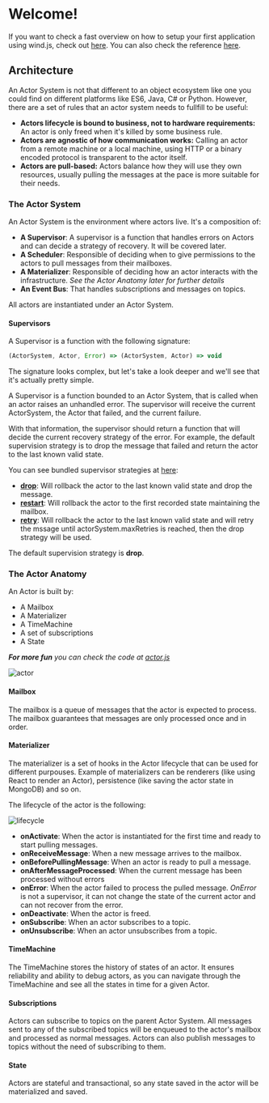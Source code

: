 Welcome!
=======

If you want to check a fast overview on how to setup your first application using wind.js, check out [here](/README.md).
You can also check the reference [here](reference.md).

Architecture
--------------------------

An Actor System is not that different to an object ecosystem like one you could find on different platforms like ES6, Java, C# or Python. However, there are a set of rules that an actor system needs to fullfill to be useful:

* **Actors lifecycle is bound to business, not to hardware requirements:** An actor is only freed when it's killed by some business rule.
* **Actors are agnostic of how communication works:** Calling an actor from a remote machine or a local machine, using HTTP or a binary encoded protocol is transparent to the actor itself.
* **Actors are pull-based:** Actors balance how they will use they own resources, usually pulling the messages at the pace is more suitable for their needs.

### The Actor System

An Actor System is the environment where actors live. It's a composition of:

* **A Supervisor**: A supervisor is a function that handles errors on Actors and can decide a strategy of recovery. It will be covered later.
* **A Scheduler**: Responsible of deciding when to give permissions to the actors to pull messages from their mailboxes.
* **A Materializer**: Responsible of deciding how an actor interacts with the infrastructure. _See the Actor Anatomy later for further details_
* **An Event Bus**: That handles subscriptions and messages on topics.

All actors are instantiated under an Actor System.

#### Supervisors

A Supervisor is a function with the following signature:

```js
(ActorSystem, Actor, Error) => (ActorSystem, Actor) => void
```

The signature looks complex, but let's take a look deeper and we'll see that it's actually pretty simple.

A Supervisor is a function bounded to an Actor System, that is called when an actor raises an unhandled error. The supervisor will receive the current ActorSystem, the Actor that failed, and the current failure.

With that information, the supervisor should return a function that will decide the current recovery strategy of the error. For example, the default supervision strategy is to drop the message that failed and return the actor to the last known valid state.

You can see bundled supervisor strategies at [here](/lib/domain/actor/supervisor/):

* **[drop](/lib/domain/actor/supervisor/drop.js)**: Will rollback the actor to the last known valid state and drop the message.
* **[restart](/lib/domain/actor/supervisor/restart.js)**: Will rollback the actor to the first recorded state maintaining the mailbox.
* **[retry](/lib/domain/actor/supervisor/retry.js)**: Will rollback the actor to the last known valid state and will retry the mssage until actorSystem.maxRetries is reached, then the drop strategy will be used.

The default supervision strategy is **drop**.

### The Actor Anatomy

An Actor is built by:

* A Mailbox
* A Materializer
* A TimeMachine
* A set of subscriptions
* A State

_**For more fun** you can check the code at [actor.js](/lib/domain/actor/actor.js)_

![actor](https://user-images.githubusercontent.com/1822138/39409821-faed94f0-4bed-11e8-8c05-3741d7fbb322.png)

#### Mailbox

The mailbox is a queue of messages that the actor is expected to process. The mailbox guarantees that messages
are only processed once and in order.

#### Materializer

The materializer is a set of hooks in the Actor lifecycle that can be used for different purpouses. Example of
materializers can be renderers (like using React to render an Actor), persistence (like saving the actor state in MongoDB)
and so on.

The lifecycle of the actor is the following:

![lifecycle](https://user-images.githubusercontent.com/1822138/39409919-1d49c2b6-4bef-11e8-8016-78650cd9d326.png)

* **onActivate**: When the actor is instantiated for the first time and ready to start pulling messages.
* **onReceiveMessage**: When a new message arrives to the mailbox.
* **onBeforePullingMessage**: When an actor is ready to pull a message.
* **onAfterMessageProcessed**: When the current message has been processed without errors
* **onError**: When the actor failed to process the pulled message. _OnError_ is not a supervisor, it can not change the state of the current actor and can not recover from the error.
* **onDeactivate**: When the actor is freed.
* **onSubscribe**: When an actor subscribes to a topic.
* **onUnsubscribe**: When an actor unsubscribes from a topic.

#### TimeMachine

The TimeMachine stores the history of states of an actor. It ensures reliability and ability to debug actors, as you can
navigate through the TimeMachine and see all the states in time for a given Actor.

#### Subscriptions

Actors can subscribe to topics on the parent Actor System. All messages sent to any of the subscribed topics will be enqueued to the actor's mailbox and processed as normal messages. 
Actors can also publish messages to topics without the need of subscribing to them.

#### State

Actors are stateful and transactional, so any state saved in the actor will be materialized and saved.

